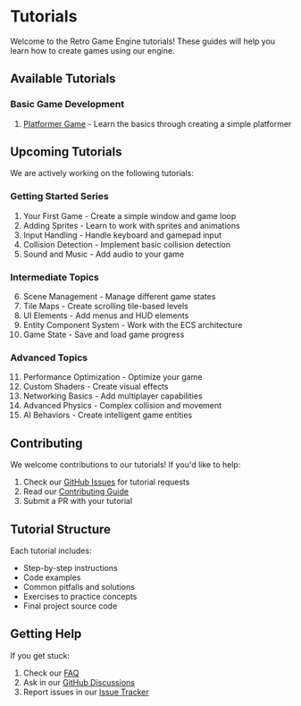 # Tutorials

Welcome to the Retro Game Engine tutorials! These guides will help you learn how to create games using our engine.

## Available Tutorials

### Basic Game Development
1. [Platformer Game](platformer.md) - Learn the basics through creating a simple platformer

## Upcoming Tutorials

We are actively working on the following tutorials:

### Getting Started Series
1. Your First Game - Create a simple window and game loop
2. Adding Sprites - Learn to work with sprites and animations
3. Input Handling - Handle keyboard and gamepad input
4. Collision Detection - Implement basic collision detection
5. Sound and Music - Add audio to your game

### Intermediate Topics
6. Scene Management - Manage different game states
7. Tile Maps - Create scrolling tile-based levels
8. UI Elements - Add menus and HUD elements
9. Entity Component System - Work with the ECS architecture
10. Game State - Save and load game progress

### Advanced Topics
11. Performance Optimization - Optimize your game
12. Custom Shaders - Create visual effects
13. Networking Basics - Add multiplayer capabilities
14. Advanced Physics - Complex collision and movement
15. AI Behaviors - Create intelligent game entities

## Contributing

We welcome contributions to our tutorials! If you'd like to help:

1. Check our [GitHub Issues](https://github.com/ahmed5145/retro_game_engine/issues) for tutorial requests
2. Read our [Contributing Guide](../../CONTRIBUTING.md)
3. Submit a PR with your tutorial

## Tutorial Structure

Each tutorial includes:
- Step-by-step instructions
- Code examples
- Common pitfalls and solutions
- Exercises to practice concepts
- Final project source code

## Getting Help

If you get stuck:
1. Check our [FAQ](../guides/faq.md)
2. Ask in our [GitHub Discussions](https://github.com/ahmed5145/retro_game_engine/discussions)
3. Report issues in our [Issue Tracker](https://github.com/ahmed5145/retro_game_engine/issues)
